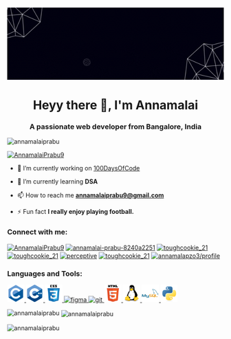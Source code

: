 <p align="center"><img src = "https://github.com/annamalaiprabu/annamalaiprabu/blob/main/gifs/gallery.gif"/></p>
<h1 align="center">Heyy there 👋, I'm Annamalai</h1>
<h3 align="center">A passionate web developer from Bangalore, India</h3>

<p align="left"> <img src="https://komarev.com/ghpvc/?username=annamalaiprabu&label=Profile%20views&color=0e75b6&style=flat" alt="annamalaiprabu" /> </p>

<p align="left"> <a href="https://twitter.com/AnnamalaiPrabu9" target="blank"><img src="https://img.shields.io/twitter/follow/AnnamalaiPrabu9?logo=twitter&style=for-the-badge" alt="AnnamalaiPrabu9" /></a> </p>

- 🔭 I’m currently working on [100DaysOfCode](https://github.com/annamalaiprabu/DSA)

- 🌱 I’m currently learning **DSA**

- 📫 How to reach me **annamalaiprabu9@gmail.com**

- ⚡ Fun fact **I really enjoy playing football.**

<h3 align="left">Connect with me:</h3>
<p align="left">
<a href="https://twitter.com/AnnamalaiPrabu9" target="blank"><img align="center" src="https://raw.githubusercontent.com/rahuldkjain/github-profile-readme-generator/master/src/images/icons/Social/twitter.svg" alt="AnnamalaiPrabu9" height="30" width="40" /></a>
<a href="https://linkedin.com/in/annamalai-prabu-8240a2251" target="blank"><img align="center" src="https://raw.githubusercontent.com/rahuldkjain/github-profile-readme-generator/master/src/images/icons/Social/linked-in-alt.svg" alt="annamalai-prabu-8240a2251" height="30" width="40" /></a>
<a href="https://www.codechef.com/users/toughcookie_21" target="blank"><img align="center" src="https://cdn.jsdelivr.net/npm/simple-icons@3.1.0/icons/codechef.svg" alt="toughcookie_21" height="30" width="40" /></a>
<a href="https://www.hackerrank.com/toughcookie_21" target="blank"><img align="center" src="https://raw.githubusercontent.com/rahuldkjain/github-profile-readme-generator/master/src/images/icons/Social/hackerrank.svg" alt="toughcookie_21" height="30" width="40" /></a>
<a href="https://codeforces.com/profile/perceptive" target="blank"><img align="center" src="https://raw.githubusercontent.com/rahuldkjain/github-profile-readme-generator/master/src/images/icons/Social/codeforces.svg" alt="perceptive" height="30" width="40" /></a>
<a href="https://www.leetcode.com/toughcookie_21" target="blank"><img align="center" src="https://raw.githubusercontent.com/rahuldkjain/github-profile-readme-generator/master/src/images/icons/Social/leet-code.svg" alt="toughcookie_21" height="30" width="40" /></a>
<a href="https://auth.geeksforgeeks.org/user/annamalapzo3/profile" target="blank"><img align="center" src="https://raw.githubusercontent.com/rahuldkjain/github-profile-readme-generator/master/src/images/icons/Social/geeks-for-geeks.svg" alt="annamalapzo3/profile" height="30" width="40" /></a>
</p>

<h3 align="left">Languages and Tools:</h3>
<p align="left"> <a href="https://www.cprogramming.com/" target="_blank" rel="noreferrer"> <img src="https://raw.githubusercontent.com/devicons/devicon/master/icons/c/c-original.svg" alt="c" width="40" height="40"/> </a> <a href="https://www.w3schools.com/cpp/" target="_blank" rel="noreferrer"> <img src="https://raw.githubusercontent.com/devicons/devicon/master/icons/cplusplus/cplusplus-original.svg" alt="cplusplus" width="40" height="40"/> </a> <a href="https://www.w3schools.com/css/" target="_blank" rel="noreferrer"> <img src="https://raw.githubusercontent.com/devicons/devicon/master/icons/css3/css3-original-wordmark.svg" alt="css3" width="40" height="40"/> </a> <a href="https://www.figma.com/" target="_blank" rel="noreferrer"> <img src="https://www.vectorlogo.zone/logos/figma/figma-icon.svg" alt="figma" width="40" height="40"/> </a> <a href="https://git-scm.com/" target="_blank" rel="noreferrer"> <img src="https://www.vectorlogo.zone/logos/git-scm/git-scm-icon.svg" alt="git" width="40" height="40"/> </a> <a href="https://www.w3.org/html/" target="_blank" rel="noreferrer"> <img src="https://raw.githubusercontent.com/devicons/devicon/master/icons/html5/html5-original-wordmark.svg" alt="html5" width="40" height="40"/> </a> <a href="https://www.linux.org/" target="_blank" rel="noreferrer"> <img src="https://raw.githubusercontent.com/devicons/devicon/master/icons/linux/linux-original.svg" alt="linux" width="40" height="40"/> </a> <a href="https://www.mysql.com/" target="_blank" rel="noreferrer"> <img src="https://raw.githubusercontent.com/devicons/devicon/master/icons/mysql/mysql-original-wordmark.svg" alt="mysql" width="40" height="40"/> </a> <a href="https://www.python.org" target="_blank" rel="noreferrer"> <img src="https://raw.githubusercontent.com/devicons/devicon/master/icons/python/python-original.svg" alt="python" width="40" height="40"/> </a> </p>

<p><img align="left" src="https://github-readme-stats.vercel.app/api/top-langs?username=annamalaiprabu&show_icons=true&locale=en&layout=compact" alt="annamalaiprabu" /></p>

<p>&nbsp;<img align="center" src="https://github-readme-stats.vercel.app/api?username=annamalaiprabu&show_icons=true&locale=en" alt="annamalaiprabu" /></p>

<p><img align="center" src="https://github-readme-streak-stats.herokuapp.com/?user=annamalaiprabu&" alt="annamalaiprabu" /></p>
